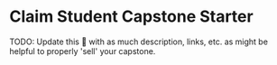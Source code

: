 # Claim Student Capstone Starter

TODO: Update this 💩 with as much description, links, etc. as might be helpful to properly 'sell' your capstone.
